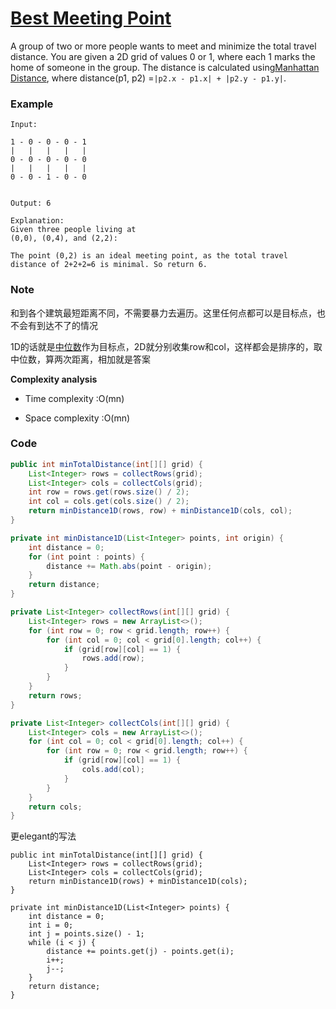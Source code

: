 # [Best Meeting Point](https://leetcode.com/problems/best-meeting-point/description/)

A group of two or more people wants to meet and minimize the total travel distance. You are given a 2D grid of values 0 or 1, where each 1 marks the home of someone in the group. The distance is calculated using[Manhattan Distance](http://en.wikipedia.org/wiki/Taxicab_geometry), where distance\(p1, p2\) =`|p2.x - p1.x| + |p2.y - p1.y|`.

### **Example**

```
Input:

1 - 0 - 0 - 0 - 1
|   |   |   |   |
0 - 0 - 0 - 0 - 0
|   |   |   |   |
0 - 0 - 1 - 0 - 0


Output: 6 

Explanation: 
Given three people living at 
(0,0), (0,4), and (2,2):

The point (0,2) is an ideal meeting point, as the total travel distance of 2+2+2=6 is minimal. So return 6.
```

### Note

和到各个建筑最短距离不同，不需要暴力去遍历。这里任何点都可以是目标点，也不会有到达不了的情况

1D的话就是[中位数](https://leetcode.com/problems/best-meeting-point/solution/)作为目标点，2D就分别收集row和col，这样都会是排序的，取中位数，算两次距离，相加就是答案

**Complexity analysis**

* Time complexity :O\(mn\)

* Space complexity :O\(mn\)

### Code

```java
public int minTotalDistance(int[][] grid) {
    List<Integer> rows = collectRows(grid);
    List<Integer> cols = collectCols(grid);
    int row = rows.get(rows.size() / 2);
    int col = cols.get(cols.size() / 2);
    return minDistance1D(rows, row) + minDistance1D(cols, col);
}

private int minDistance1D(List<Integer> points, int origin) {
    int distance = 0;
    for (int point : points) {
        distance += Math.abs(point - origin);
    }
    return distance;
}

private List<Integer> collectRows(int[][] grid) {
    List<Integer> rows = new ArrayList<>();
    for (int row = 0; row < grid.length; row++) {
        for (int col = 0; col < grid[0].length; col++) {
            if (grid[row][col] == 1) {
                rows.add(row);
            }
        }
    }
    return rows;
}

private List<Integer> collectCols(int[][] grid) {
    List<Integer> cols = new ArrayList<>();
    for (int col = 0; col < grid[0].length; col++) {
        for (int row = 0; row < grid.length; row++) {
            if (grid[row][col] == 1) {
                cols.add(col);
            }
        }
    }
    return cols;
}
```

更elegant的写法

```
public int minTotalDistance(int[][] grid) {
    List<Integer> rows = collectRows(grid);
    List<Integer> cols = collectCols(grid);
    return minDistance1D(rows) + minDistance1D(cols);
}

private int minDistance1D(List<Integer> points) {
    int distance = 0;
    int i = 0;
    int j = points.size() - 1;
    while (i < j) {
        distance += points.get(j) - points.get(i);
        i++;
        j--;
    }
    return distance;
}
```



